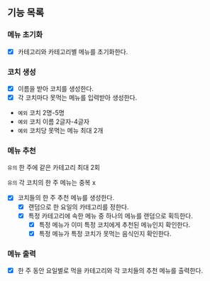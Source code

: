 ## 기능 목록

### 메뉴 초기화
- [x] 카테고리와 카테고리별 메뉴를 초기화한다.

### 코치 생성
- [x] 이름을 받아 코치를 생성한다.
- [x] 각 코치마다 못먹는 메뉴를 입력받아 생성한다.
- `예외` 코치 2명-5명
- `예외` 코치 이름 2글자-4글자
- `예외` 코치당 못먹는 메뉴 최대 2개

### 메뉴 추천
`유의` 한 주에 같은 카테고리 최대 2회

`유의` 각 코치의 한 주 메뉴는 중복 x
- [x] 코치들의 한 주 추천 메뉴를 생성한다.
  - [x] 랜덤으로 한 요일의 카테고리를 정한다.
  - [x] 특정 카테고리에 속한 메뉴 중 하나의 메뉴를 랜덤으로 획득한다.
    - [x] 특정 메뉴가 이미 특정 코치에게 추천된 메뉴인지 확인한다.
    - [x] 특정 메뉴가 특정 코치가 못먹는 음식인지 확인한다.

### 메뉴 출력
- [x] 한 주 동안 요일별로 먹을 카테고리와 각 코치들의 추천 메뉴를 출력한다.